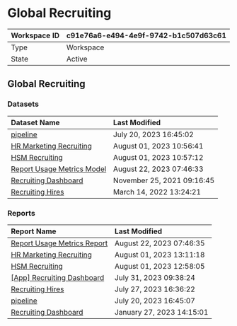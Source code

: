 



# Global Recruiting

|Workspace ID|c91e76a6-e494-4e9f-9742-b1c507d63c61|
| :--- | :--- |
|Type|Workspace|
|State|Active|

## Global Recruiting

### Datasets

|Dataset Name|Last Modified|
| :--- | :--- |
|[pipeline](../Datasets/pipeline.md)|July 20, 2023 16:45:02|
|[HR Marketing Recruiting](../Datasets/HR-Marketing-Recruiting.md)|August 01, 2023 10:56:41|
|[HSM Recruiting](../Datasets/HSM-Recruiting.md)|August 01, 2023 10:57:12|
|[Report Usage Metrics Model](../Datasets/Report-Usage-Metrics-Model.md)|August 22, 2023 07:46:33|
|[Recruiting Dashboard](../Datasets/Recruiting-Dashboard.md)|November 25, 2021 09:16:45|
|[Recruiting Hires](../Datasets/Recruiting-Hires.md)|March 14, 2022 13:24:21|

### Reports

|Report Name|Last Modified|
| :--- | :--- |
|[Report Usage Metrics Report](../Reports/Report-Usage-Metrics-Report.md)|August 22, 2023 07:46:35|
|[HR Marketing Recruiting](../Reports/HR-Marketing-Recruiting.md)|August 01, 2023 13:11:18|
|[HSM Recruiting](../Reports/HSM-Recruiting.md)|August 01, 2023 12:58:05|
|[[App] Recruiting Dashboard](../Reports/[App]-Recruiting-Dashboard.md)|July 31, 2023 09:38:24|
|[Recruiting Hires](../Reports/Recruiting-Hires.md)|July 27, 2023 16:36:22|
|[pipeline](../Reports/pipeline.md)|July 20, 2023 16:45:07|
|[Recruiting Dashboard](../Reports/Recruiting-Dashboard.md)|January 27, 2023 14:15:01|

